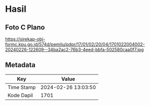 # Hasil

## Foto C Plano

https://sirekap-obj-formc.kpu.go.id/574d/pemilu/pdpr/17/01/02/20/04/1701022004002-20240226-122609--34ba2ac2-76b3-4eed-bbfa-502580caa0f7.jpg


## Metadata

| Key        | Value               |
| ---------- | ------------------- |
| Time Stamp | 2024-02-26 13:03:50 |
| Kode Dapil | 1701                |



